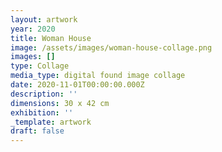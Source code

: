 ```yaml
---
layout: artwork
year: 2020
title: Woman House
image: /assets/images/woman-house-collage.png
images: []
type: Collage
media_type: digital found image collage
date: 2020-11-01T00:00:00.000Z
description: ''
dimensions: 30 x 42 cm
exhibition: ''
_template: artwork
draft: false
---
```


